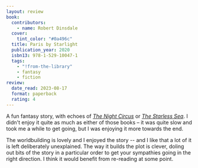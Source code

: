 ```yaml
---
layout: review
book:
  contributors:
    - name: Robert Dinsdale
  cover:
    tint_color: "#0a496c"
  title: Paris by Starlight
  publication_year: 2020
  isbn13: 978-1-529-10047-1
  tags:
    - "!from-the-library"
    - fantasy
    - fiction
review:
  date_read: 2023-08-17
  format: paperback
  rating: 4
---
```


A fun fantasy story, with echoes of [*The Night Circus*](/reviews/the-night-circus/) or [*The Starless Sea*](/reviews/the-starless-sea/).
I didn't enjoy it quite as much as either of those books – it was quite slow and took me a while to get going, but I was enjoying it more towards the end.

The worldbuilding is lovely and I enjoyed the story -- and I like that a lot of it is left deliberately unexplained.
The way it builds the plot is clever, doling out bits of the story in a particular order to get your sympathies going in the right direction.
I think it would benefit from re-reading at some point.
